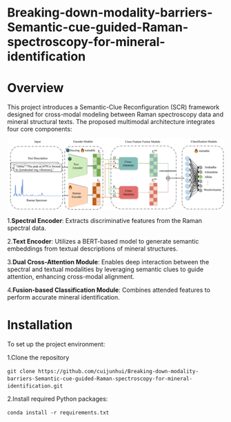 # Breaking-down-modality-barriers-Semantic-cue-guided-Raman-spectroscopy-for-mineral-identification

# Overview
This project introduces a Semantic-Clue Reconfiguration (SCR) framework designed for cross-modal modeling between Raman spectroscopy data and mineral structural texts. The proposed multimodal architecture integrates four core components:

![模型图](https://github.com/cuijunhui/Breaking-down-modality-barriers-Semantic-cue-guided-Raman-spectroscopy-for-mineral-identification/blob/main/%E6%A8%A1%E5%9E%8B%E5%9B%BE.png)

1.**Spectral Encoder**: Extracts discriminative features from the Raman spectral data.

2.**Text Encoder**: Utilizes a BERT-based model to generate semantic embeddings from textual descriptions of mineral structures.

3.**Dual Cross-Attention Module**: Enables deep interaction between the spectral and textual modalities by leveraging semantic clues to guide attention, enhancing cross-modal alignment.

4.**Fusion-based Classification Module**: Combines attended features to perform accurate mineral identification.
# Installation
To set up the project environment:

1.Clone the repository

`git clone https://github.com/cuijunhui/Breaking-down-modality-barriers-Semantic-cue-guided-Raman-spectroscopy-for-mineral-identification.git`

2.Install required Python packages:

```conda install -r requirements.txt```
